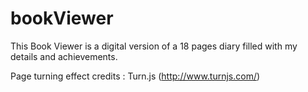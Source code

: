 # bookViewer

This Book Viewer is a digital version of a 18 pages diary filled with my details and achievements.

Page turning effect credits : Turn.js (http://www.turnjs.com/)
